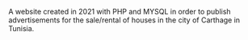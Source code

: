 A website created in 2021 with PHP and MYSQL in order to publish advertisements for the sale/rental of houses in the city of Carthage in Tunisia.
